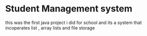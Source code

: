 # Student Management system

this was the first java project i did for school
and its a system that incoperates list , array lists and 
file storage
